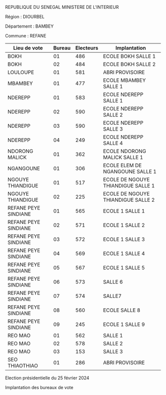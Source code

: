 REPUBLIQUE DU SENEGAL MINISTERE DE L'INTERIEUR

Région : DIOURBEL

Département : BAMBEY

Commune : REFANE

| Lieu de vote | Bureau | Electeurs | Implantation |
| - | - | - | - |
| BOKH | 01 | 486 | ECOLE BOKH SALLE 1 |
| BOKH | 02 | 484 | ECOLE BOKH SALLE 2 |
| LOULOUPE | 01 | 581 | ABRI PROVISOIRE |
| MBAMBEY | 01 | 477 | ECOLE MBAMBEY SALLE 1 |
| NDEREPP | 01 | 583 | ECOLE NDEREPP SALLE 1 |
| NDEREPP | 02 | 590 | ECOLE NDEREPP SALLE 2 |
| NDEREPP | 03 | 590 | ECOLE NDEREPP SALLE 3 |
| NDEREPP | 04 | 249 | ECOLE NDEREPP SALLE 4 |
| NDORONG MALICK | 01 | 362 | ECOLE NDORONG MALICK SALLE 1 |
| NGANGOUNE | 01 | 306 | ECOLE ELEM DE NGANGOUNE SALLE 1 |
| NGOUYE THIANDIGUE | 01 | 517 | ECOLE DE NGOUYE THIANDIGUE SALLE 1 |
| NGOUYE THIANDIGUE | 02 | 225 | ECOLE DE NGOUYE THIANDIGUE SALLE 2 |
| REFANE PEYE SINDIANE | 01 | 565 | ECOLE 1 SALLE 1 |
| REFANE PEYE SINDIANE | 02 | 571 | ECOLE 1 SALLE 2 |
| REFANE PEYE SINDIANE | 03 | 572 | ECOLE 1 SALLE 3 |
| REFANE PEYE SINDIANE | 04 | 569 | ECOLE 1 SALLE 4 |
| REFANE PEYE SINDIANE | 05 | 567 | ECOLE 1 SALLE 5 |
| REFANE PEYE SINDIANE | 06 | 573 | SALLE 6 |
| REFANE PEYE SINDIANE | 07 | 574 | SALLE7 |
| REFANE PEYE SINDIANE | 08 | 560 | ECOLE SALLE 8 |
| REFANE PEYE SINDIANE | 09 | 245 | ECOLE 1 SALLE 9 |
| REO MAO | 01 | 562 | SALLE 1 |
| REO MAO | 02 | 578 | SALLE 2 |
| REO MAO | 03 | 153 | SALLE 3 |
| SEO THIAOTHIAO | 01 | 286 | ABRI PROVISOIRE |

<!-- PageNumber="15/17" -->

Election présidentielle du 25 février 2024

Implantation des bureaux de vote
